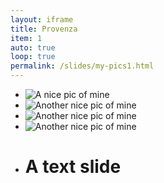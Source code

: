 ```yaml
---
layout: iframe
title: Provenza
item: 1
auto: true
loop: true
permalink: /slides/my-pics1.html
---
```


* ![A nice pic of mine](soyLocal/pic1.jpg)
* ![Another nice pic of mine](soyLocal/pic2.jpg)
* ![Another nice pic of mine](soyLocal/pic3.jpg)
* ![Another nice pic of mine](soyLocal/pic4.jpg)
* # A text slide
 
